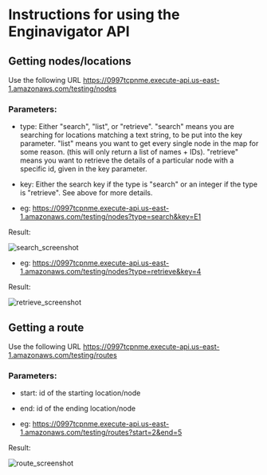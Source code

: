 # Instructions for using the Enginavigator API

## Getting nodes/locations

Use the following URL https://0997tcpnme.execute-api.us-east-1.amazonaws.com/testing/nodes

### Parameters:

* type: Either "search", "list", or "retrieve". "search" means you are searching for locations matching a text string, to be put into the key parameter. "list" means you want to get every single node in the map for some reason. (this will only return a list of names + IDs). "retrieve" means you want to retrieve the details of a particular node with a specific id, given in the key parameter. 

* key: Either the search key if the type is "search" or an integer if the type is "retrieve". See above for more details.

* eg: https://0997tcpnme.execute-api.us-east-1.amazonaws.com/testing/nodes?type=search&key=E1

Result:

![search_screenshot](https://github.com/neilbaner/enginavigator/blob/master/screenshot_search_location.png)

* eg: https://0997tcpnme.execute-api.us-east-1.amazonaws.com/testing/nodes?type=retrieve&key=4

Result:

![retrieve_screenshot](https://github.com/neilbaner/enginavigator/blob/master/screenshot_retrieve_location.png)

## Getting a route

Use the following URL https://0997tcpnme.execute-api.us-east-1.amazonaws.com/testing/routes


### Parameters:

* start: id of the starting location/node

* end: id of the ending location/node

* eg: https://0997tcpnme.execute-api.us-east-1.amazonaws.com/testing/routes?start=2&end=5

Result:

![route_screenshot](https://github.com/neilbaner/enginavigator/blob/master/screenshot_get_route.png)